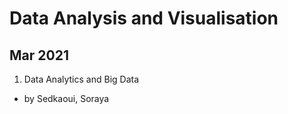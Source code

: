 # Data Analysis and Visualisation
## Mar 2021

1. Data Analytics and Big Data
- by Sedkaoui, Soraya

